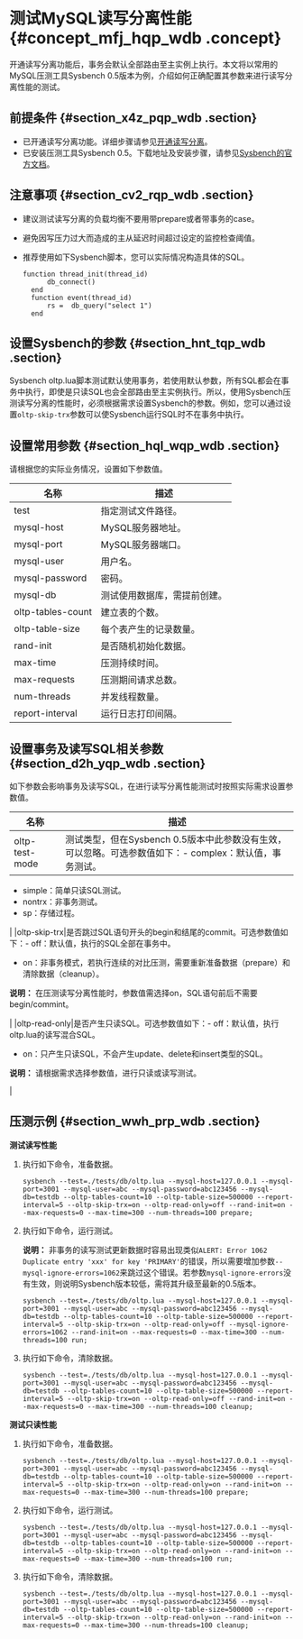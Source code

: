 # 测试MySQL读写分离性能 {#concept_mfj_hqp_wdb .concept}

开通读写分离功能后，事务会默认全部路由至主实例上执行。本文将以常用的MySQL压测工具Sysbench 0.5版本为例，介绍如何正确配置其参数来进行读写分离性能的测试。

## 前提条件 {#section_x4z_pqp_wdb .section}

-   已开通读写分离功能。详细步骤请参见[开通读写分离](intl.zh-CN/用户指南/读写分离/开通读写分离.md#)。
-   已安装压测工具Sysbench 0.5。下载地址及安装步骤，请参见[Sysbench的官方文档](https://github.com/akopytov/sysbench/tree/0.5)。

## 注意事项 {#section_cv2_rqp_wdb .section}

-   建议测试读写分离的负载均衡不要用带prepare或者带事务的case。
-   避免因写压力过大而造成的主从延迟时间超过设定的监控检查阈值。
-   推荐使用如下Sysbench脚本，您可以实际情况构造具体的SQL。

    ```
    function thread_init(thread_id)
          db_connect()
      end
      function event(thread_id)
          rs =  db_query("select 1")
      end
    ```


## 设置Sysbench的参数 {#section_hnt_tqp_wdb .section}

Sysbench oltp.lua脚本测试默认使用事务，若使用默认参数，所有SQL都会在事务中执行，即使是只读SQL也会全部路由至主实例执行。所以，使用Sysbench压测读写分离的性能时，必须根据需求设置Sysbench的参数。例如，您可以通过设置`oltp-skip-trx`参数可以使Sysbench运行SQL时不在事务中执行。

## 设置常用参数 {#section_hql_wqp_wdb .section}

请根据您的实际业务情况，设置如下参数值。

|名称|描述|
|--|--|
|test|指定测试文件路径。|
|mysql-host|MySQL服务器地址。|
|mysql-port|MySQL服务器端口。|
|mysql-user|用户名。|
|mysql-password|密码。|
|mysql-db|测试使用数据库，需提前创建。|
|oltp-tables-count|建立表的个数。|
|oltp-table-size|每个表产生的记录数量。|
|rand-init|是否随机初始化数据。|
|max-time|压测持续时间。|
|max-requests|压测期间请求总数。|
|num-threads|并发线程数量。|
|report-interval|运行日志打印间隔。|

## 设置事务及读写SQL相关参数 {#section_d2h_yqp_wdb .section}

如下参数会影响事务及读写SQL，在进行读写分离性能测试时按照实际需求设置参数值。

|名称|描述|
|--|--|
|oltp-test-mode|测试类型，但在Sysbench 0.5版本中此参数没有生效，可以忽略。可选参数值如下：-   complex：默认值，事务测试。
-   simple：简单只读SQL测试。
-   nontrx：非事务测试。
-   sp：存储过程。

|
|oltp-skip-trx|是否跳过SQL语句开头的begin和结尾的commit。可选参数值如下：-   off：默认值，执行的SQL全部在事务中。
-   on：非事务模式，若执行连续的对比压测，需要重新准备数据（prepare）和清除数据（cleanup）。

**说明：** 在压测读写分离性能时，参数值需选择on，SQL语句前后不需要begin/commint。

|
|oltp-read-only|是否产生只读SQL。可选参数值如下：-   off：默认值，执行oltp.lua的读写混合SQL。
-   on：只产生只读SQL，不会产生update、delete和insert类型的SQL。

**说明：** 请根据需求选择参数值，进行只读或读写测试。

|

## 压测示例 {#section_wwh_prp_wdb .section}

**测试读写性能**

1.  执行如下命令，准备数据。

    ```
    sysbench --test=./tests/db/oltp.lua --mysql-host=127.0.0.1 --mysql-port=3001 --mysql-user=abc --mysql-password=abc123456 --mysql-db=testdb --oltp-tables-count=10 --oltp-table-size=500000 --report-interval=5 --oltp-skip-trx=on --oltp-read-only=off --rand-init=on --max-requests=0 --max-time=300 --num-threads=100 prepare;
    ```

2.  执行如下命令，运行测试。

    **说明：** 非事务的读写测试更新数据时容易出现类似`ALERT: Error 1062 Duplicate entry 'xxx' for key 'PRIMARY'`的错误，所以需要增加参数`--mysql-ignore-errors=1062`来跳过这个错误。若参数`mysql-ignore-errors`没有生效，则说明Sysbench版本较低，需将其升级至最新的0.5版本。

    ```
    sysbench --test=./tests/db/oltp.lua --mysql-host=127.0.0.1 --mysql-port=3001 --mysql-user=abc --mysql-password=abc123456 --mysql-db=testdb --oltp-tables-count=10 --oltp-table-size=500000 --report-interval=5 --oltp-skip-trx=on --oltp-read-only=off --mysql-ignore-errors=1062 --rand-init=on --max-requests=0 --max-time=300 --num-threads=100 run;
    ```

3.  执行如下命令，清除数据。

    ```
    sysbench --test=./tests/db/oltp.lua --mysql-host=127.0.0.1 --mysql-port=3001 --mysql-user=abc --mysql-password=abc123456 --mysql-db=testdb --oltp-tables-count=10 --oltp-table-size=500000 --report-interval=5 --oltp-skip-trx=on --oltp-read-only=off --rand-init=on --max-requests=0 --max-time=300 --num-threads=100 cleanup;
    ```


**测试只读性能**

1.  执行如下命令，准备数据。

    ```
    sysbench --test=./tests/db/oltp.lua --mysql-host=127.0.0.1 --mysql-port=3001 --mysql-user=abc --mysql-password=abc123456 --mysql-db=testdb --oltp-tables-count=10 --oltp-table-size=500000 --report-interval=5 --oltp-skip-trx=on --oltp-read-only=on --rand-init=on --max-requests=0 --max-time=300 --num-threads=100 prepare;
    ```

2.  执行如下命令，运行测试。

    ```
    sysbench --test=./tests/db/oltp.lua --mysql-host=127.0.0.1 --mysql-port=3001 --mysql-user=abc --mysql-password=abc123456 --mysql-db=testdb --oltp-tables-count=10 --oltp-table-size=500000 --report-interval=5 --oltp-skip-trx=on --oltp-read-only=on --rand-init=on --max-requests=0 --max-time=300 --num-threads=100 run;
    ```

3.  执行如下命令，清除数据。

    ```
    sysbench --test=./tests/db/oltp.lua --mysql-host=127.0.0.1 --mysql-port=3001 --mysql-user=abc --mysql-password=abc123456 --mysql-db=testdb --oltp-tables-count=10 --oltp-table-size=500000 --report-interval=5 --oltp-skip-trx=on --oltp-read-only=on --rand-init=on --max-requests=0 --max-time=300 --num-threads=100 cleanup;
    ```


